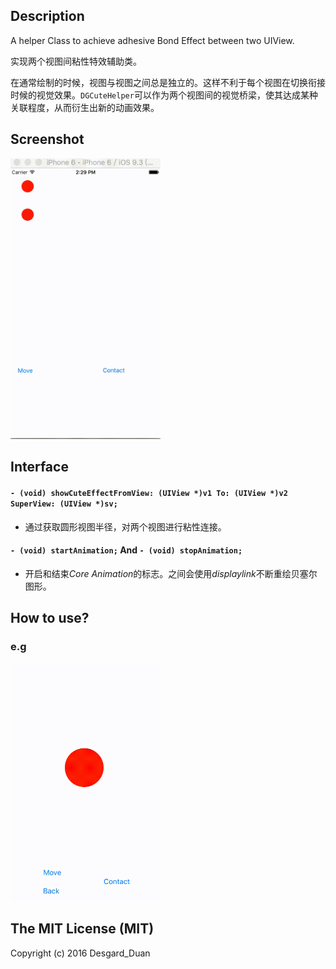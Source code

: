 ## Description

A helper Class to achieve adhesive Bond Effect between two UIView.

实现两个视图间粘性特效辅助类。

在通常绘制的时候，视图与视图之间总是独立的。这样不利于每个视图在切换衔接时候的视觉效果。`DGCuteHelper`可以作为两个视图间的视觉桥梁，使其达成某种关联程度，从而衍生出新的动画效果。

## Screenshot

<img src="/Image/screenshot.gif" width="240px">

## Interface

#### `- (void) showCuteEffectFromView: (UIView *)v1 To: (UIView *)v2 SuperView: (UIView *)sv;`

* 通过获取圆形视图半径，对两个视图进行粘性连接。
 
#### `- (void) startAnimation;`  And  `- (void) stopAnimation;`

* 开启和结束*Core Animation*的标志。之间会使用*displaylink*不断重绘贝塞尔图形。

## How to use?

### e.g

<img src="/Image/demo1.gif" width="240px">

## The MIT License (MIT)

Copyright (c) 2016 Desgard_Duan
